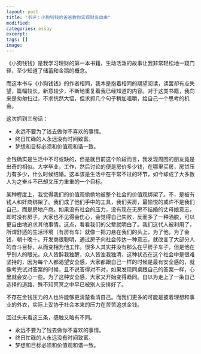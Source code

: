 ```yaml
---
layout: post
title: "书评：小狗钱钱的爸爸教你实现财务自由"
modified:
categories: essay
excerpt:
tags: []
image:
---
```


《小狗钱钱》是我学习理财的第一本书籍，生动活泼的故事让我非常轻松地一窥门径，至少知道了储蓄和金鹅的概念。

而这本书与《小狗钱钱》的作者相同，我本是抱着相同的期望阅读，读罢却有点失望，篇幅较长，新意较少，不断地重复着我已经知道的内容。对于这类书籍，我向来是匆匆扫过，不求恍然大悟，但求抓几个句子稍加咀嚼，给自己一个思考的机会。

这次抓到三句话：

- 永远不要为了钱去做你不喜欢的事情。
- 终日忙碌的人永远没有时间致富。
- 梦想和目标必须和价值观和谐一致。

金钱确实是生活中不可或缺的，但是就目前这个阶段而言，我发现周围的朋友竟是出奇的相似。大学毕业，工作，然后讨论的便是房价多少钱，在哪里买房，房贷压力有多少，什么时候结婚。这本该是生活中在平常不过的环节，如今却成了大多数人为之奋斗不已却又压力重重的一个目标。

某种程度上，我觉得我们的价值观偷偷地被整个社会的价值观绑架了。不，是被有钱人和奸商绑架了。我们成了他们手中的工具，我们买房，最愉悦的或许不是我们自己，而是房地产商。如果没有社会的压力，没有现在无房不结婚的丈母娘意志，即时没有房子，大家也不见得会伤心，会觉得自己失败，反而多了一种洒脱，可以更自由地追求其他事情。这点，看看我们的父辈就明白了。我们这代人被利用了，所谓舒适的生活环境（有房有车）就像一把刀悬在我们的头上，为了他，为了金钱，朝十晚十。开发商很聪明，通过房子向社会传达一种意志，就改变了大部分人的奋斗目标，从而变相为他工作。很多人其实并没有那么在乎房子车子，但是他在乎别人的眼光。众人皆醉我独醒，众人皆浊我独清，这种状态在这个社会中是很难坚持的，因为每个人都渴望安全感，大家都跟自己一样的时候是最有安全感的，就像考完试对答案的时候，且不说答得对不对，如果发现同桌跟自己的答案一样，心里就会安心一些。为了这种安全感，大家又开始变得趋同。自以为走上了一条自己选择的道路，殊不知冥冥之中早已被别人安排好了。

不存在金钱压力的人也许能够更清楚看清自己。而我们更多的可能是披着理想和事业的外衣，实际上妥协于社会本来的压力在苦苦追求金钱。

回过头来看这三条，感触又略有不同。

- 永远不要为了钱去做你不喜欢的事情。
- 终日忙碌的人永远没有时间致富。
- 梦想和目标必须和价值观和谐一致。